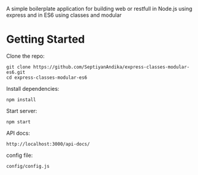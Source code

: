 A simple boilerplate application for building web or restfull in Node.js using express and in ES6 using classes and modular


# Getting Started
Clone the repo:

	git clone https://github.com/SeptiyanAndika/express-classes-modular-es6.git
	cd express-classes-modular-es6

Install dependencies:

	npm install

Start server:

	npm start

API docs:

	http://localhost:3000/api-docs/

config file:

	config/config.js
